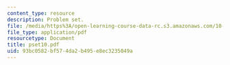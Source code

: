 ```yaml
---
content_type: resource
description: Problem set.
file: /media/https%3A/open-learning-course-data-rc.s3.amazonaws.com/10-37-chemical-and-biological-reaction-engineering-spring-2007/93bc0582bf574da2b495e8ec3235049a_pset10.pdf
file_type: application/pdf
resourcetype: Document
title: pset10.pdf
uid: 93bc0582-bf57-4da2-b495-e8ec3235049a
---
```

